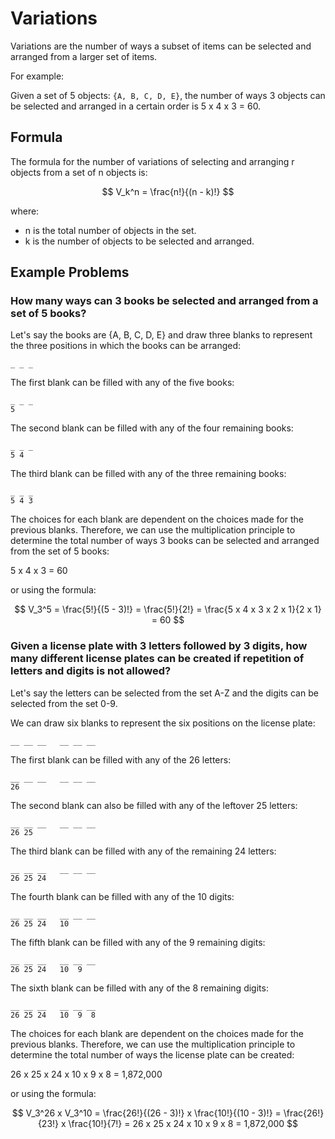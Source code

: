 # Variations

Variations are the number of ways a subset of items can be selected and arranged from a larger set of items.

For example:

Given a set of 5 objects: `{A, B, C, D, E}`, the number of ways 3 objects can be selected and arranged in a certain 
order is 5 x 4 x 3 = 60.

## Formula

The formula for the number of variations of selecting and arranging r objects from a set of 
n objects is:

$$ V_k^n = \frac{n!}{(n - k)!} $$

where:

- n is the total number of objects in the set.
- k is the number of objects to be selected and arranged.

## Example Problems

### How many ways can 3 books be selected and arranged from a set of 5 books?

Let's say the books are {A, B, C, D, E} and draw three blanks to represent the three positions in which the books can be arranged:

```
_ _ _
```

The first blank can be filled with any of the five books:

```
_ _ _
5
```

The second blank can be filled with any of the four remaining books:

```
_ _ _
5 4
```

The third blank can be filled with any of the three remaining books:

```
_ _ _
5 4 3
```

The choices for each blank are dependent on the choices made for the previous blanks. 
Therefore, we can use the multiplication principle to determine the total number of ways 
3 books can be selected and arranged from the set of 5 books:

5 x 4 x 3 = 60

or using the formula:

$$ V_3^5 = \frac{5!}{(5 - 3)!} = \frac{5!}{2!} = \frac{5 x 4 x 3 x 2 x 1}{2 x 1} = 60 $$

### Given a license plate with 3 letters followed by 3 digits, how many different license plates can be created if repetition of letters and digits is not allowed?

Let's say the letters can be selected from the set A-Z and the digits can be selected from the set 0-9.

We can draw six blanks to represent the six positions on the license plate:

```
__ __ __   __ __ __
```

The first blank can be filled with any of the 26 letters:

```
__ __ __   __ __ __
26
```

The second blank can also be filled with any of the leftover 25 letters:

```
__ __ __   __ __ __
26 25
```

The third blank can be filled with any of the remaining 24 letters:

```
__ __ __   __ __ __
26 25 24
```

The fourth blank can be filled with any of the 10 digits:

```
__ __ __   __ __ __
26 25 24   10
```

The fifth blank can be filled with any of the 9 remaining digits:

```
__ __ __   __ __ __
26 25 24   10  9
```

The sixth blank can be filled with any of the 8 remaining digits:

```
__ __ __   __ __ __
26 25 24   10  9  8
```

The choices for each blank are dependent on the choices made for the previous blanks.
Therefore, we can use the multiplication principle to determine the total number of ways
the license plate can be created:

26 x 25 x 24 x 10 x 9 x 8 = 1,872,000

or using the formula:

$$ V_3^26 x V_3^10 = \frac{26!}{(26 - 3)!} x \frac{10!}{(10 - 3)!} = \frac{26!}{23!} x \frac{10!}{7!} = 26 x 25 x 24 x 10 x 9 x 8 = 1,872,000 $$

